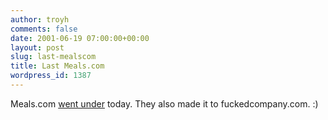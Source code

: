 ```yaml
---
author: troyh
comments: false
date: 2001-06-19 07:00:00+00:00
layout: post
slug: last-mealscom
title: Last Meals.com
wordpress_id: 1387
---
```


Meals.com [went under](http://biz.yahoo.com/bw/010618/0470.html) today. They also made it to fuckedcompany.com. :)
